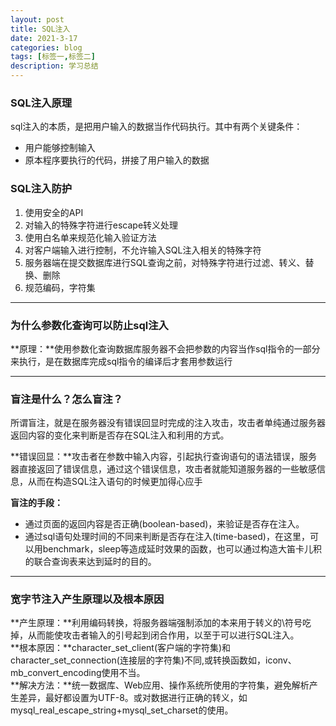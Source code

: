 ```yaml
---
layout: post
title: SQL注入
date: 2021-3-17
categories: blog
tags: [标签一,标签二]
description: 学习总结
---
```

### SQL注入原理
sql注入的本质，是把用户输入的数据当作代码执行。其中有两个关键条件：
- 用户能够控制输入
- 原本程序要执行的代码，拼接了用户输入的数据

### SQL注入防护
1. 使用安全的API
2. 对输入的特殊字符进行escape转义处理
3. 使用白名单来规范化输入验证方法
4. 对客户端输入进行控制，不允许输入SQL注入相关的特殊字符
5. 服务器端在提交数据库进行SQL查询之前，对特殊字符进行过滤、转义、替换、删除  
6. 规范编码，字符集

***
### 为什么参数化查询可以防止sql注入 
**原理：**使用参数化查询数据库服务器不会把参数的内容当作sql指令的一部分来执行，是在数据库完成sql指令的编译后才套用参数运行  

***

### 盲注是什么？怎么盲注？
所谓盲注，就是在服务器没有错误回显时完成的注入攻击，攻击者单纯通过服务器返回内容的变化来判断是否存在SQL注入和利用的方式。

**错误回显：**攻击者在参数中输入内容，引起执行查询语句的语法错误，服务器直接返回了错误信息，通过这个错误信息，攻击者就能知道服务器的一些敏感信息，从而在构造SQL注入语句的时候更加得心应手

**盲注的手段：**
- 通过页面的返回内容是否正确(boolean-based)，来验证是否存在注入。
- 通过sql语句处理时间的不同来判断是否存在注入(time-based)，在这里，可以用benchmark，sleep等造成延时效果的函数，也可以通过构造大笛卡儿积的联合查询表来达到延时的目的。  

***
### 宽字节注入产生原理以及根本原因
**产生原理：**利用编码转换，将服务器端强制添加的本来用于转义的\符号吃掉，从而能使攻击者输入的引号起到闭合作用，以至于可以进行SQL注入。  
**根本原因：**character_set_client(客户端的字符集)和character_set_connection(连接层的字符集)不同,或转换函数如，iconv、mb_convert_encoding使用不当。  
**解决方法：**统一数据库、Web应用、操作系统所使用的字符集，避免解析产生差异，最好都设置为UTF-8。或对数据进行正确的转义，如mysql_real_escape_string+mysql_set_charset的使用。  


